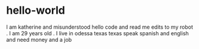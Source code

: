 # hello-world
I am katherine and misunderstood
hello code and read me edits to my robot . I am 29 years old . I live in odessa texas texas
speak spanish and english and need money and a job
